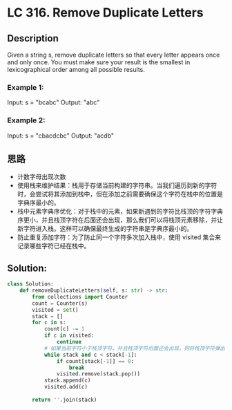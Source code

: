 # LC 316. Remove Duplicate Letters

## Description
Given a string s, remove duplicate letters so that every letter appears once and only once. You must make sure your result is 
the smallest in lexicographical order
 among all possible results.

### Example 1:

Input: s = "bcabc"
Output: "abc"

### Example 2:

Input: s = "cbacdcbc"
Output: "acdb"

## 思路
* 计数字母出现次数
* 使用栈来维护结果：栈用于存储当前构建的字符串。当我们遍历到新的字符时，会尝试将其添加到栈中，但在添加之前需要确保这个字符在栈中的位置是字典序最小的。
* 栈中元素字典序优化：对于栈中的元素，如果新遇到的字符比栈顶的字符字典序更小，并且栈顶字符在后面还会出现，那么我们可以将栈顶元素移除，并让新字符进入栈。这样可以确保最终生成的字符串是字典序最小的。
* 防止重复添加字符：为了防止同一个字符多次加入栈中，使用 visited 集合来记录哪些字符已经在栈中。

## Solution:
```py
class Solution:
    def removeDuplicateLetters(self, s: str) -> str:
        from collections import Counter
        count = Counter(s)
        visited = set()
        stack = []
        for c in s:
            count[c] -= 1
            if c in visited:
                continue
            # 如果当前字符小于栈顶字符，并且栈顶字符后面还会出现，则将栈顶字符弹出
            while stack and c < stack[-1]:
                if count[stack[-1]] == 0:
                    break
                visited.remove(stack.pop())
            stack.append(c)
            visited.add(c)
        
        return ''.join(stack)
```